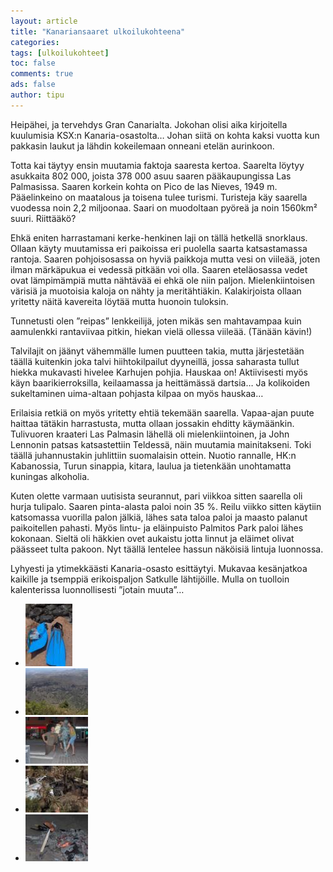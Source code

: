 ```yaml
---
layout: article
title: "Kanariansaaret ulkoilukohteena"
categories:
tags: [ulkoilukohteet]
toc: false
comments: true
ads: false
author: tipu
---
```


Heipähei, ja tervehdys Gran Canarialta. Jokohan olisi aika kirjoitella
kuulumisia KSX:n Kanaria-osastolta… Johan siitä on kohta kaksi vuotta
kun pakkasin laukut ja lähdin kokeilemaan onneani etelän aurinkoon.

Totta kai täytyy ensin muutamia faktoja saaresta kertoa. Saarelta löytyy
asukkaita 802 000, joista 378 000 asuu saaren pääkaupungissa Las
Palmasissa. Saaren korkein kohta on Pico de las Nieves, 1949 m.
Pääelinkeino on maatalous ja toisena tulee turismi. Turisteja käy
saarella vuodessa noin 2,2 miljoonaa. Saari on muodoltaan pyöreä ja noin
1560km² suuri. Riittääkö?

Ehkä eniten harrastamani kerke-henkinen laji on tällä hetkellä
snorklaus. Ollaan käyty muutamissa eri paikoissa eri puolella saarta
katsastamassa rantoja. Saaren pohjoisosassa on hyviä paikkoja mutta vesi
on viileää, joten ilman märkäpukua ei vedessä pitkään voi olla. Saaren
eteläosassa vedet ovat lämpimämpiä mutta nähtävää ei ehkä ole niin
paljon. Mielenkiintoisen värisiä ja muotoisia kaloja on nähty ja
meritähtiäkin. Kalakirjoista ollaan yritetty näitä kavereita löytää
mutta huonoin tuloksin.

Tunnetusti olen ”reipas” lenkkeilijä, joten mikäs sen mahtavampaa kuin
aamulenkki rantaviivaa pitkin, hiekan vielä ollessa viileää. (Tänään
kävin!)

Talvilajit on jäänyt vähemmälle lumen puutteen takia, mutta järjestetään
täällä kuitenkin joka talvi hiihtokilpailut dyyneillä, jossa saharasta
tullut hiekka mukavasti hivelee Karhujen pohjia. Hauskaa on!
Aktiivisesti myös käyn baarikierroksilla, keilaamassa ja heittämässä
dartsia… Ja kolikoiden sukeltaminen uima-altaan pohjasta kilpaa on myös
hauskaa…

Erilaisia retkiä on myös yritetty ehtiä tekemään saarella. Vapaa-ajan
puute haittaa tätäkin harrastusta, mutta ollaan jossakin ehditty
käymäänkin. Tulivuoren kraateri Las Palmasin lähellä oli
mielenkiintoinen, ja John Lennonin patsas katsastettiin Teldessä, näin
muutamia mainitakseni. Toki täällä juhannustakin juhlittiin suomalaisin
ottein. Nuotio rannalle, HK:n Kabanossia, Turun sinappia, kitara, laulua
ja tietenkään unohtamatta kuningas alkoholia.

Kuten olette varmaan uutisista seurannut, pari viikkoa sitten saarella
oli hurja tulipalo. Saaren pinta-alasta paloi noin 35 %. Reilu viikko
sitten käytiin katsomassa vuorilla palon jälkiä, lähes sata taloa paloi
ja maasto palanut paikoitellen pahasti. Myös lintu- ja eläinpuisto
Palmitos Park paloi lähes kokonaan. Sieltä oli häkkien ovet aukaistu
jotta linnut ja eläimet olivat päässeet tulta pakoon. Nyt täällä
lentelee hassun näköisiä lintuja luonnossa.

Lyhyesti ja ytimekkäästi Kanaria-osasto esittäytyi. Mukavaa kesänjatkoa
kaikille ja tsemppiä erikoispaljon Satkulle lähtijöille. Mulla on
tuolloin kalenterissa luonnollisesti ”jotain muuta”…

<div class="image-gallery" markdown="1">

-   [![](/images/kanariansaaret-ulkoilukohteena/Thumbnails/1%20snorklaus.JPG)](/images/kanariansaaret-ulkoilukohteena/1%20snorklaus.JPG)
-   [![](/images/kanariansaaret-ulkoilukohteena/Thumbnails/2%20kraateri.JPG)](/images/kanariansaaret-ulkoilukohteena/2%20kraateri.JPG)
-   [![](/images/kanariansaaret-ulkoilukohteena/Thumbnails/3%20Aki,%20Tipu,%20John%20Lennon%20ja%20Sussi.JPG)](/images/kanariansaaret-ulkoilukohteena/3%20Aki,%20Tipu,%20John%20Lennon%20ja%20Sussi.JPG)
-   [![](/images/kanariansaaret-ulkoilukohteena/Thumbnails/5%20Palmitos%20Park%20palon%20jalkeen.JPG)](/images/kanariansaaret-ulkoilukohteena/5%20Palmitos%20Park%20palon%20jalkeen.JPG)
-   [![](/images/kanariansaaret-ulkoilukohteena/Thumbnails/kabanossi.JPG)](/images/kanariansaaret-ulkoilukohteena/kabanossi.JPG)

</div>
